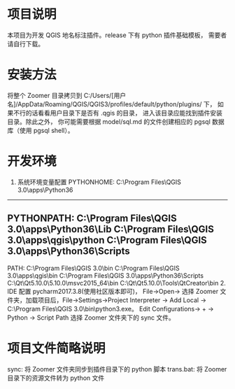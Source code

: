 # 项目说明
本项目为开发 QGIS 地名标注插件。release 下有 python 插件基础模板， 需要者请自行下载。

# 安装方法
将整个 Zoomer 目录拷贝到 C:/Users/[用户名]/AppData/Roaming/QGIS/QGIS3/profiles/default/python/plugins/ 下，
如果不行的话看看用户目录下是否有 .qgis 的目录， 进入该目录应能找到插件安装目录。除此之外， 你可能需要根据
model/sql.md 的文件创建相应的 pgsql 数据库（使用 pgsql shell）。

# 开发环境
1. 系统环境变量配置
PYTHONHOME:
C:\Program Files\QGIS 3.0\apps\Python36
---------------------------------------------
PYTHONPATH:
C:\Program Files\QGIS 3.0\apps\Python36\Lib
C:\Program Files\QGIS 3.0\apps\qgis\python
C:\Program Files\QGIS 3.0\apps\Python36\Scripts
-----------------------------------------------
PATH:
C:\Program Files\QGIS 3.0\bin
C:\Program Files\QGIS 3.0\apps\qgis\bin
C:\Program Files\QGIS 3.0\apps\Python36\Scripts
C:\Qt\Qt5.10.0\5.10.0\msvc2015_64\bin
C:\Qt\Qt5.10.0\Tools\QtCreator\bin
2. IDE 配置
pycharm2017.3.8(使用社区版本即可)， File->Open-> 选择 Zoomer 文件夹，加载项目后，File->Settings->Project Interpreter
-> Add Local -> C:\Program Files\QGIS 3.0\bin\python3.exe。
Edit Configurations-> + -> Python -> Script Path 选择 Zoomer 文件夹下的 sync 文件。

# 项目文件简略说明

sync: 将 Zoomer 文件夹同步到插件目录下的 python 脚本
trans.bat: 将 Zoomer 目录下的资源文件转为 python 文件
